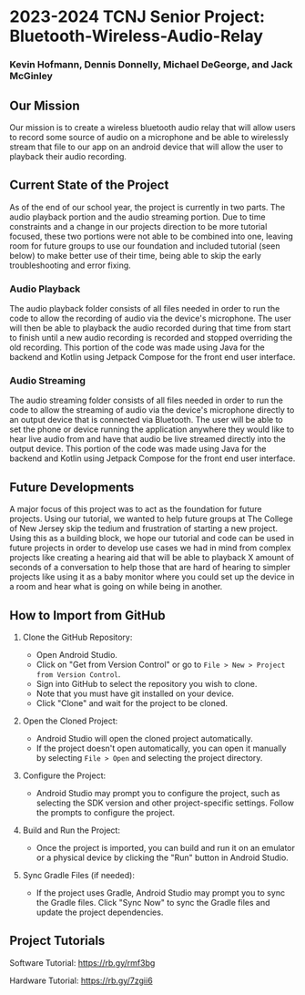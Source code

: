 # 2023-2024 TCNJ Senior Project: Bluetooth-Wireless-Audio-Relay
### Kevin Hofmann, Dennis Donnelly, Michael DeGeorge, and Jack McGinley

## Our Mission
Our mission is to create a wireless bluetooth audio relay that will allow users to record some source of audio on a microphone and be able to wirelessly stream that file to our app on an android device that will allow the user to playback their audio recording.

## Current State of the Project
As of the end of our school year, the project is currently in two parts. The audio playback portion and the audio streaming portion. Due to time constraints and a change in our projects direction to be more tutorial focused, these two portions were not able to be combined into one, leaving room for future groups to use our foundation and included tutorial (seen below) to make better use of their time, being able to skip the early troubleshooting and error fixing.
### Audio Playback
The audio playback folder consists of all files needed in order to run the code to allow the recording of audio via the device's microphone. The user will then be able to playback the audio recorded during that time from start to finish until a new audio recording is recorded and stopped overriding the old recording. This portion of the code was made using Java for the backend and Kotlin using Jetpack Compose for the front end user interface.
### Audio Streaming
The audio streaming folder consists of all files needed in order to run the code to allow the streaming of audio via the device's microphone directly to an output device that is connected via Bluetooth. The user will be able to set the phone or device running the application anywhere they would like to hear live audio from and have that audio be live streamed directly into the output device. This portion of the code was made using Java for the backend and Kotlin using Jetpack Compose for the front end user interface.

## Future Developments
A major focus of this project was to act as the foundation for future projects. Using our tutorial, we wanted to help future groups at The College of New Jersey skip the tedium and frustration of starting a new project. Using this as a building block, we hope our tutorial and code can be used in future projects in order to develop use cases we had in mind from complex projects like creating a hearing aid that will be able to playback X amount of seconds of a conversation to help those that are hard of hearing to simpler projects like using it as a baby monitor where you could set up the device in a room and hear what is going on while being in another.

## How to Import from GitHub
1. Clone the GitHub Repository:
   - Open Android Studio.
   - Click on "Get from Version Control" or go to `File > New > Project from Version Control`.
   - Sign into GitHub to select the repository you wish to clone.
   - Note that you must have git installed on your device.
   - Click "Clone" and wait for the project to be cloned.

2. Open the Cloned Project:
   - Android Studio will open the cloned project automatically.
   - If the project doesn't open automatically, you can open it manually by selecting `File > Open` and selecting the project directory.

3. Configure the Project:
   - Android Studio may prompt you to configure the project, such as selecting the SDK version and other project-specific settings. Follow the prompts to configure the project.

4. Build and Run the Project:
   - Once the project is imported, you can build and run it on an emulator or a physical device by clicking the "Run" button in Android Studio.

5. Sync Gradle Files (if needed):
   - If the project uses Gradle, Android Studio may prompt you to sync the Gradle files. Click "Sync Now" to sync the Gradle files and update the project dependencies.

## Project Tutorials
Software Tutorial: https://rb.gy/rmf3bg

Hardware Tutorial: https://rb.gy/7zgii6
